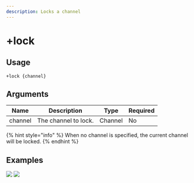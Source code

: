 ```yaml
---
description: Locks a channel
---
```


# +lock

## Usage

```
+lock {channel}
```

## Arguments

| Name    | Description          | Type    | Required |
| ------- | -------------------- | ------- | -------- |
| channel | The channel to lock. | Channel | No       |

{% hint style="info" %}
When no channel is specified, the current channel will be locked.
{% endhint %}

## Examples

![](https://tawk.link/60e18ecd649e0a0a5cca7167/kb/attachments/sUxogSr83a.jpg) ![](https://tawk.link/60e18ecd649e0a0a5cca7167/kb/attachments/maGV8GRl-9.jpg)
